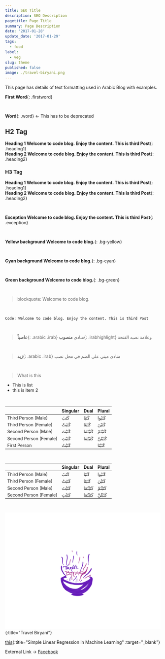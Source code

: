 ```yaml
---
title: SEO Title
description: SEO Description
pagetitle: Page Title
summary: Page Description
date: '2017-01-28'
update_date: '2017-01-29'
tags:
  - food
label:
  - veg
slug: theme
published: false
image: ./travel-biryani.png
---
```


This page has details of text formatting used in Arabic Blog with examples.

**First Word**{: .firstword}

<br/>

**Word**{: .word} <- This has to be deprecated

## H2 Tag
**Heading 1 Welcome to code blog. Enjoy the content. This is third Post**{: .heading1}  
**Heading 2 Welcome to code blog. Enjoy the content. This is third Post**{: .heading2}

### H3 Tag
**Heading 1 Welcome to code blog. Enjoy the content. This is third Post**{: .heading1}  
**Heading 2 Welcome to code blog. Enjoy the content. This is third Post**{: .heading2}

<br/>

**Exception Welcome to code blog. Enjoy the content. This is third Post**{: .exception}

<br/>

**Yellow background Welcome to code blog.**{: .bg-yellow}

<br/>

**Cyan background Welcome to code blog.**{: .bg-cyan}

<br/>

**Green background Welcome to code blog.**{: .bg-green}

<br/>

> blockquote: Welcome to code blog.

<br/>

`Code: Welcome to code blog. Enjoy the content. This is third Post`


<br/>

> **عاصياً**{: .arabic .irab}
 منادى **منصوب**{: .irabhighlight} وعلامة نصبه الفتحة

<br/>

> **زيد**{: .arabic .irab}
 منادى مبني على الضم في محل نصب

<br/>

> What is this
- This is list
- this is item 2

<br/>

|                        | Singular | Dual   | Plural  |
|------------------------|----------|--------|---------|
| Third Person (Male)    | كَتَبَ      | كَتَبَا   | كَتَبُوا   |
| Third Person (Female)  | كَتَبَتْ     | كَتَبَتَا  | كَتَبْنَ    |
| Second Person (Male)   | كَتَبْتَ     | كَتَبْتُمَا | كَتَبْتُمْ   |
| Second Person (Female) | كَتَبْتِ     | كَتَبْتُمَا | كَتَبْتُنَّ   |
| First Person           | كَتَبْتُ     |        | كَتَبْنَا   |

<br/>

|                        | Singular | Dual   | Plural  |
|------------------------|----------|--------|---------|
| Third Person (Male)    | كَتَبَ      | كَتَبَا   | كَتَبُوا   |
| Third Person (Female)  | كَتَبَتْ     | كَتَبَتَا  | كَتَبْنَ    |
| Second Person (Male)   | كَتَبْتَ     | كَتَبْتُمَا | كَتَبْتُمْ   |
| Second Person (Female) | كَتَبْتِ     | كَتَبْتُمَا | كَتَبْتُنَّ   |


<br/>

![Travel Biryani](./travel-biryani.png){:title="Travel Biryani"}

[this](/machine-learning){:title="Simple Linear Regression in Machine Learning" :target="_blank"}

External Link -> <a href="https://www.facebook.com/travelBiryani/" title="Travel Biryani Facebook" target="_blank" rel='external nofollow' >Facebook</a>